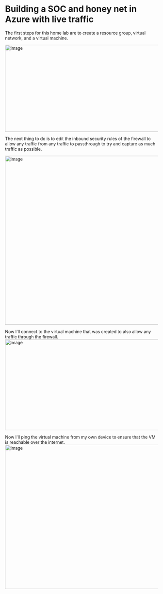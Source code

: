 # Building a SOC and honey net in Azure with live traffic
The first steps for this home lab are to create a resource group, virtual network, and a virtual machine.

<img width="1270" height="285" alt="image" src="https://github.com/user-attachments/assets/47e0fc30-6f39-4e90-a94f-64b6e4b97779" />

The next thing to do is to edit the inbound security rules of the firewall to allow any traffic from any traffic to passthrough to try and capture as much traffic as possible.

<img width="566" height="554" alt="image" src="https://github.com/user-attachments/assets/a0038d5d-3d0e-4b7f-8cbe-b980aa009fc4" />

Now I'll connect to the virtual machine that was created to also allow any traffic through the firewall.
<img width="810" height="298" alt="image" src="https://github.com/user-attachments/assets/6f60b326-a2f3-4b76-afe5-aede8cc7d318" />

Now I'll ping the virtual machine from my own device to ensure that the VM is reachable over the internet.
<img width="682" height="473" alt="image" src="https://github.com/user-attachments/assets/8105824f-91a0-4004-a6f5-d8119353491a" />

